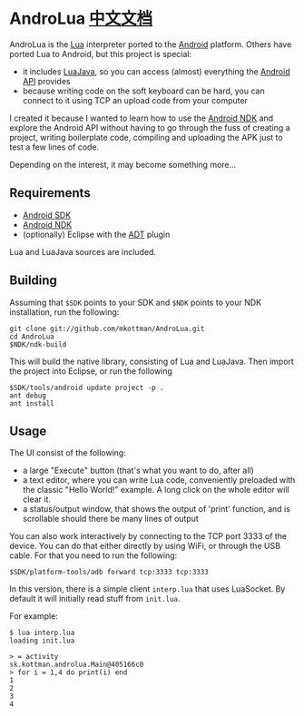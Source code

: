 AndroLua  [中文文档](./README_zh-cn.md)
========

AndroLua is the [Lua](http://www.lua.org/) interpreter ported to the [Android](http://www.android.com/) platform. Others have ported Lua to Android, but this project is special:

* it includes [LuaJava](http://www.keplerproject.org/luajava/), so you can access (almost) everything the [Android API](http://developer.android.com/reference/classes.html) provides
* because writing code on the soft keyboard can be hard, you can connect to it using TCP an upload code from your computer

I created it because I wanted to learn how to use the [Android NDK](http://developer.android.com/sdk/ndk/index.html) and explore the Android API without having to go through the fuss of creating a project, writing boilerplate code, compiling and uploading the APK just to test a few lines of code.

Depending on the interest, it may become something more...



Requirements
------------

* [Android SDK](http://developer.android.com/sdk/index.html)
* [Android NDK](http://developer.android.com/sdk/ndk/index.html)
* (optionally) Eclipse with the [ADT](http://developer.android.com/sdk/eclipse-adt.html) plugin

Lua and LuaJava sources are included.

Building
--------

Assuming that `$SDK` points to your SDK and `$NDK` points to your NDK installation, run the following:

    git clone git://github.com/mkottman/AndroLua.git
    cd AndroLua
    $NDK/ndk-build 

This will build the native library, consisting of Lua and LuaJava. Then import the project into Eclipse, or run the following

    $SDK/tools/android update project -p .
    ant debug
    ant install

Usage
-----

The UI consist of the following:

* a large "Execute" button (that's what you want to do, after all)
* a text editor, where you can write Lua code, conveniently preloaded with the classic "Hello World!" example. A long click on the whole editor will clear it.
* a status/output window, that shows the output of 'print' function, and is scrollable should there be many lines of output

You can also work interactively by connecting to the TCP port 3333 of the device. You can do that either directly by using WiFi, or through the USB cable. For that you need to run the following:

    $SDK/platform-tools/adb forward tcp:3333 tcp:3333

In this version, there is a simple client `interp.lua` that uses LuaSocket. By default it will initially read stuff from `init.lua`.

For example:

	$ lua interp.lua
	loading init.lua
	
	> = activity
	sk.kottman.androlua.Main@405166c0
	> for i = 1,4 do print(i) end
	1
	2
	3
	4
